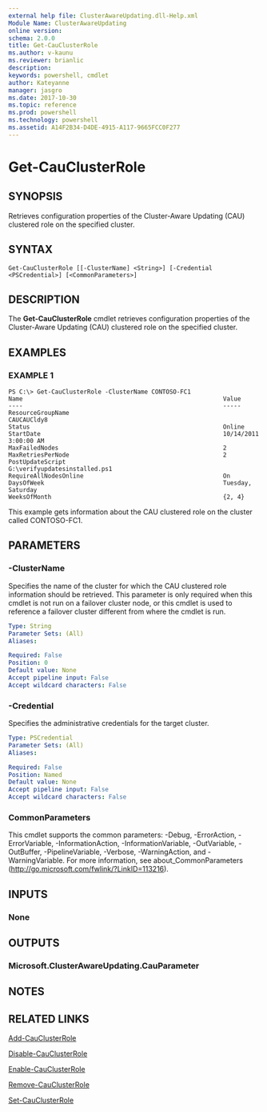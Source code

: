 ```yaml
---
external help file: ClusterAwareUpdating.dll-Help.xml
Module Name: ClusterAwareUpdating
online version: 
schema: 2.0.0
title: Get-CauClusterRole
ms.author: v-kaunu
ms.reviewer: brianlic
description: 
keywords: powershell, cmdlet
author: Kateyanne
manager: jasgro
ms.date: 2017-10-30
ms.topic: reference
ms.prod: powershell
ms.technology: powershell
ms.assetid: A14F2B34-D4DE-4915-A117-9665FCC0F277
---
```


# Get-CauClusterRole

## SYNOPSIS
Retrieves configuration properties of the Cluster-Aware Updating (CAU) clustered role on the specified cluster.

## SYNTAX

```
Get-CauClusterRole [[-ClusterName] <String>] [-Credential <PSCredential>] [<CommonParameters>]
```

## DESCRIPTION
The **Get-CauClusterRole** cmdlet retrieves configuration properties of the Cluster-Aware Updating (CAU) clustered role on the specified cluster.

## EXAMPLES

### EXAMPLE 1
```
PS C:\> Get-CauClusterRole -ClusterName CONTOSO-FC1
Name                                                        Value 
----                                                        ----- 
ResourceGroupName                                           CAUCAUCldy8 
Status                                                      Online 
StartDate                                                   10/14/2011 3:00:00 AM 
MaxFailedNodes                                              2 
MaxRetriesPerNode                                           2 
PostUpdateScript                                            G:\verifyupdatesinstalled.ps1 
RequireAllNodesOnline                                       On 
DaysOfWeek                                                  Tuesday, Saturday 
WeeksOfMonth                                                {2, 4}
```

This example gets information about the CAU clustered role on the cluster called CONTOSO-FC1.

## PARAMETERS

### -ClusterName
Specifies the name of the cluster for which the CAU clustered role information should be retrieved.
This parameter is only required when this cmdlet is not run on a failover cluster node, or this cmdlet is used to reference a failover cluster different from where the cmdlet is run.

```yaml
Type: String
Parameter Sets: (All)
Aliases: 

Required: False
Position: 0
Default value: None
Accept pipeline input: False
Accept wildcard characters: False
```

### -Credential
Specifies the administrative credentials for the target cluster.

```yaml
Type: PSCredential
Parameter Sets: (All)
Aliases: 

Required: False
Position: Named
Default value: None
Accept pipeline input: False
Accept wildcard characters: False
```

### CommonParameters
This cmdlet supports the common parameters: -Debug, -ErrorAction, -ErrorVariable, -InformationAction, -InformationVariable, -OutVariable, -OutBuffer, -PipelineVariable, -Verbose, -WarningAction, and -WarningVariable. For more information, see about_CommonParameters (http://go.microsoft.com/fwlink/?LinkID=113216).

## INPUTS

### None

## OUTPUTS

### Microsoft.ClusterAwareUpdating.CauParameter

## NOTES

## RELATED LINKS

[Add-CauClusterRole](./Add-CauClusterRole.md)

[Disable-CauClusterRole](./Disable-CauClusterRole.md)

[Enable-CauClusterRole](./Enable-CauClusterRole.md)

[Remove-CauClusterRole](./Remove-CauClusterRole.md)

[Set-CauClusterRole](./Set-CauClusterRole.md)

